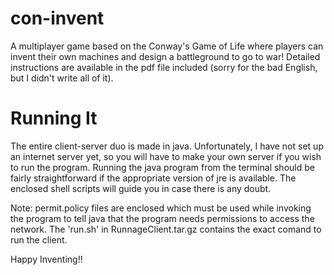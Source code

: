 con-invent
==========

A multiplayer game based on the Conway's Game of Life where players can invent their own machines and design a battleground to go to war! Detailed instructions are available in the pdf file included (sorry for the bad English, but I didn't write all of it).

Running It
==========
The entire client-server duo is made in java. Unfortunately, I have not set up an internet server yet, so you will have to make your own server if you wish to run the program. Running the java program from the terminal should be fairly straightforward if the appropriate version of jre is available. The enclosed shell scripts will guide you in case there is any doubt. 

Note: permit.policy files are enclosed which must be used while invoking the program to tell java that the program needs permissions to access the network. The 'run.sh' in RunnageClient.tar.gz contains the exact comand to run the client.

Happy Inventing!!
